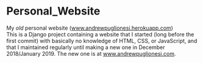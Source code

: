 # Personal_Website
My *old* personal website (www.andrewpuglionesi.herokuapp.com)  
This is a Django project containing a website that I started (long before the first commit) with basically no knowledge of HTML, CSS, or JavaScript, and that I maintained regularly until making a new one in December 2018/January 2019. The new one is at www.andrewpuglionesi.com.
